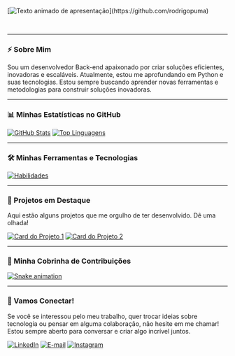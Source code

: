 [![Texto animado de apresentação](https://readme-typing-svg.herokuapp.com?font=Fira+Code&size=22&pause=1000&color=00BFFF&center=true&vCenter=true&width=550&lines=Ol%C3%A1%2C+meu+nome+é+Rodrigo+Puma!;Desenvolvedor+Backend;Transformando+códigos+em+Soluções.)](https://github.com/rodrigopuma)

<br>

---

### ⚡ Sobre Mim

Sou um desenvolvedor Back-end apaixonado por criar soluções eficientes, inovadoras e escaláveis. Atualmente, estou me aprofundando em Python e suas tecnologias. Estou sempre buscando aprender novas ferramentas e metodologias para construir soluções inovadoras.

---

### 📊 Minhas Estatísticas no GitHub

[![GitHub Stats](https://github-readme-stats.vercel.app/api?username=rodrigopuma&show_icons=true&theme=dracula&include_all_commits=true&count_private=true)](https://github.com/rodrigopuma)
[![Top Linguagens](https://github-readme-stats.vercel.app/api/top-langs/?username=rodrigopuma&layout=compact&langs_count=7&theme=dracula)](https://github.com/rodrigopuma)

---

### 🛠️ Minhas Ferramentas e Tecnologias

[![Habilidades](https://skillicons.dev/icons?i=python,django,javascript,mysql,postgresql,git&perline=6)](https://skillicons.dev/icons?i=python,django,javascript,mysql,postgresql,git&perline=6)

---

### 🚀 Projetos em Destaque

Aqui estão alguns projetos que me orgulho de ter desenvolvido. Dê uma olhada!

[![Card do Projeto 1](https://github-readme-stats.vercel.app/api/pin/?username=rodrigopuma&repo=hackaton_infinity&theme=dracula&show_owner=true)](https://github.com/rodrigopuma/hackaton_infinity)
[![Card do Projeto 2](https://github-readme-stats.vercel.app/api/pin/?username=Non-entityy&repo=Projeto-CRUD-Softex-&theme=dracula&show_owner=true)](https://github.com/Non-entityy/Projeto-CRUD-Softex-)

---

### 🐍 Minha Cobrinha de Contribuições

[![Snake animation](https://raw.githubusercontent.com/rodrigopuma/rodrigopuma/output/github-contribution-grid-snake-dark.svg)](https://github.com/rodrigopuma/rodrigopuma/blob/output/github-contribution-grid-snake-dark.svg)

---

### 🤝 Vamos Conectar!

Se você se interessou pelo meu trabalho, quer trocar ideias sobre tecnologia ou pensar em alguma colaboração, não hesite em me chamar! Estou sempre aberto para conversar e criar algo incrível juntos.

[![LinkedIn](https://img.shields.io/badge/LinkedIn-0A66C2?style=for-the-badge&logo=linkedin&logoColor=white)](https://www.linkendin.com/in/rodrigopuma)
[![E-mail](https://img.shields.io/badge/E--mail-0078D4?style=for-the-badge&logo=microsoft-outlook&logoColor=white)](mailto:rodrigopuma.dev@outlook.com)
[![Instagram](https://img.shields.io/badge/Instagram-E4405F?style=for-the-badge&logo=instagram&logoColor=white)](https://instagram.com/rodrigopuma)
